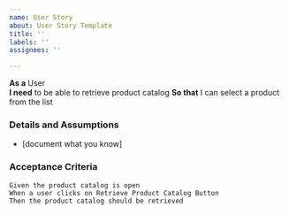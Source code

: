 ```yaml
---
name: User Story
about: User Story Template
title: ''
labels: ''
assignees: ''

---
```


**As a** User  
 **I need** to be able to retrieve product catalog
 **So that** I can select a product from the list
   
 ### Details and Assumptions
 * [document what you know]
   
 ### Acceptance Criteria  
   
 ```gherkin
 Given the product catalog is open
 When a user clicks on Retrieve Product Catalog Button
 Then the product catalog should be retrieved
